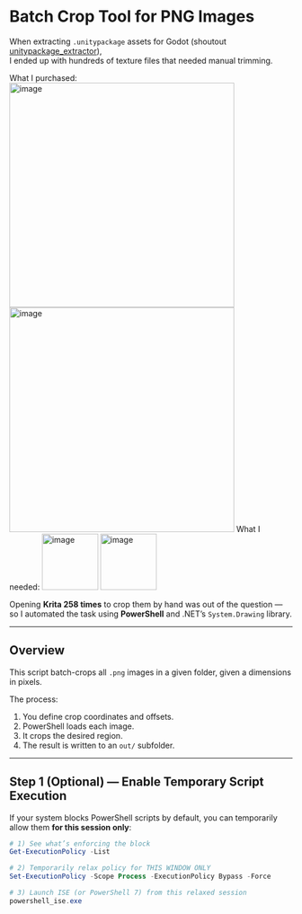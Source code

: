 # Batch Crop Tool for PNG Images

When extracting `.unitypackage` assets for Godot (shoutout [unitypackage_extractor](https://github.com/Cobertos/unitypackage_extractor/releases)),  
I ended up with hundreds of texture files that needed manual trimming.

What I purchased:
<img width="400" height="400" alt="image" src="https://github.com/user-attachments/assets/6c3da098-4739-4e21-97bb-84a9c4373f03" />
<img width="400" height="400" alt="image" src="https://github.com/user-attachments/assets/97a266e2-4b7d-4a81-aeb0-73ab4cf602f1" />
What I needed: 
<img width="100" height="100" alt="image" src="https://github.com/user-attachments/assets/58b26733-b11c-4288-908a-e692ecc9ece4" />
<img width="100" height="100" alt="image" src="https://github.com/user-attachments/assets/2d5b90bb-41b1-4d6e-8510-a4719e1f1baa" />

Opening **Krita 258 times** to crop them by hand was out of the question —  
so I automated the task using **PowerShell** and .NET’s `System.Drawing` library.

---

## Overview

This script batch-crops all `.png` images in a given folder, given a dimensions in pixels.

The process:
1. You define crop coordinates and offsets.
2. PowerShell loads each image.
3. It crops the desired region.
4. The result is written to an `out/` subfolder.

---

## Step 1 (Optional) — Enable Temporary Script Execution

If your system blocks PowerShell scripts by default, you can temporarily allow them **for this session only**:

```powershell
# 1) See what’s enforcing the block
Get-ExecutionPolicy -List

# 2) Temporarily relax policy for THIS WINDOW ONLY
Set-ExecutionPolicy -Scope Process -ExecutionPolicy Bypass -Force

# 3) Launch ISE (or PowerShell 7) from this relaxed session
powershell_ise.exe
